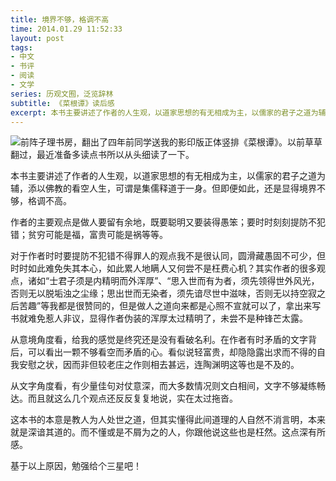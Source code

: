 ```yaml
---
title: 境界不够，格调不高
time: 2014.01.29 11:52:33
layout: post
tags:
- 中文
- 书评
- 阅读
- 文学
series: 历观文囿，泛览辞林
subtitle: 《菜根谭》读后感
excerpt: 本书主要讲述了作者的人生观，以道家思想的有无相成为主，以儒家的君子之道为辅，添以佛教的看空人生，可谓是集儒释道于一身。但即便如此，还是显得境界不够，格调不高。 
---
```


<a href="http://book.douban.com/subject/3646976/" target="_blank"><img class="book-img" src="{{ site.loadingImg }}" data-src="http://img5.douban.com/lpic/s4394256.jpg" /></a>前阵子理书房，翻出了四年前同学送我的影印版正体竖排《菜根谭》。以前草草翻过，最近准备多读点书所以从头细读了一下。 

本书主要讲述了作者的人生观，以道家思想的有无相成为主，以儒家的君子之道为辅，添以佛教的看空人生，可谓是集儒释道于一身。但即便如此，还是显得境界不够，格调不高。 

作者的主要观点是做人要留有余地，既要聪明又要装得愚笨；要时时刻刻提防不犯错；贫穷可能是福，富贵可能是祸等等。 

对于作者时时要提防不犯错不得罪人的观点我不是很认同，圆滑藏愚固不可少，但时时如此难免失其本心，如此累人地瞒人又何尝不是枉费心机？其实作者的很多观点，诸如“士君子须是内精明而外浑厚”、“思入世而有为者，须先领得世外风光，否则无以脱垢浊之尘缘；思出世而无染者，须先谙尽世中滋味，否则无以持空寂之后苦趣”等我都是很赞同的，但是做人之道向来都是心照不宣就可以了，拿出来写书就难免惹人非议，显得作者伪装的浑厚太过精明了，未尝不是种锋芒太露。 

从意境角度看，给我的感觉是终究还是没有看破名利。在作者有时矛盾的文字背后，可以看出一颗不够看空而矛盾的心。看似说轻富贵，却隐隐露出求而不得的自我安慰之状，因而非但较老庄之作则相去甚远，连陶渊明这等也是不及的。 

从文字角度看，有少量佳句对仗意深，而大多数情况则文白相间，文字不够凝练畅达。而且就这么几个观点还反反复复地说，实在太过拖沓。 

这本书的本意是教人为人处世之道，但其实懂得此间道理的人自然不消言明，本来就是深谙其道的。而不懂或是不屑为之的人，你跟他说这些也是枉然。这点深有所感。 

基于以上原因，勉强给个三星吧！
